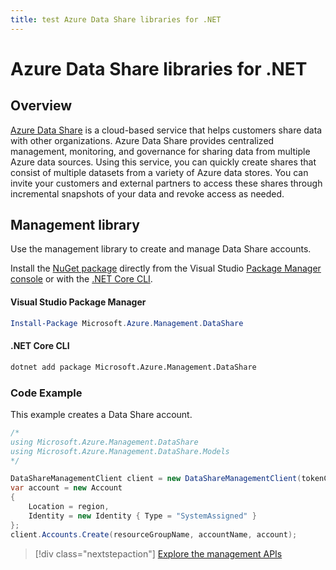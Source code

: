 ```yaml
---
title: test Azure Data Share libraries for .NET
---
```


# Azure Data Share libraries for .NET

## Overview

[Azure Data Share](https://azure.microsoft.com/en-us/services/data-share/) is a cloud-based service that helps customers share data with other organizations. Azure Data Share provides centralized management, monitoring, and governance for sharing data from multiple Azure data sources. Using this service, you can quickly create shares that consist of multiple datasets from a variety of Azure data stores. You can invite your customers and external partners to access these shares through incremental snapshots of your data and revoke access as needed.

## Management library

Use the management library to create and manage Data Share accounts.

Install the [NuGet package](https://www.nuget.org/packages/Microsoft.Azure.Management.DataShare) directly from the Visual Studio [Package Manager console](https://docs.microsoft.com/nuget/tools/package-manager-console) or with the [.NET Core CLI](https://docs.microsoft.com/dotnet/core/tools/dotnet-add-package).

#### Visual Studio Package Manager

```powershell
Install-Package Microsoft.Azure.Management.DataShare
```

#### .NET Core CLI

```bash
dotnet add package Microsoft.Azure.Management.DataShare
```

### Code Example

This example creates a Data Share account.

```csharp
/*
using Microsoft.Azure.Management.DataShare
using Microsoft.Azure.Management.DataShare.Models
*/

DataShareManagementClient client = new DataShareManagementClient(tokenCredentials) { SubscriptionId = subscriptionId };
var account = new Account
{
    Location = region,
    Identity = new Identity { Type = "SystemAssigned" }
};
client.Accounts.Create(resourceGroupName, accountName, account);
```

> [!div class="nextstepaction"]
> [Explore the management APIs](/dotnet/api/overview/azure/datashare/management)
